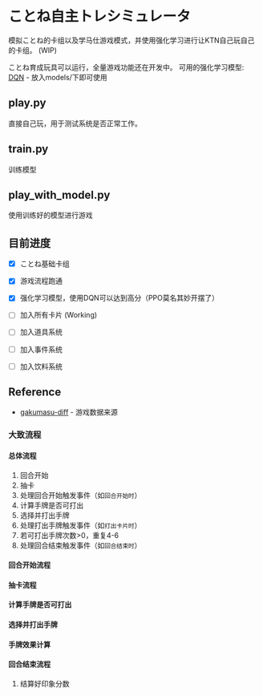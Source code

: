 
# ことね自主トレシミュレータ
模拟ことね的卡组以及学马仕游戏模式，并使用强化学习进行让KTN自己玩自己的卡组。
(WIP)

ことね育成玩具可以运行，全量游戏功能还在开发中。
可用的强化学习模型:
[DQN](https://huggingface.co/AkitoP/simple_gakuen_idolmaster_dpo) - 放入models/下即可使用

## play.py
直接自己玩，用于测试系统是否正常工作。

## train.py
训练模型

## play_with_model.py
使用训练好的模型进行游戏

## 目前进度
- [x] ことね基础卡组
- [x] 游戏流程跑通
- [x] 强化学习模型，使用DQN可以达到高分（PPO莫名其妙开摆了）
- [ ] 加入所有卡片 (Working)
- [ ] 加入道具系统
- [ ] 加入事件系统
- [ ] 加入饮料系统


## Reference
- [gakumasu-diff](https://github.com/vertesan/gakumasu-diff) - 游戏数据来源


### 大致流程

#### 总体流程

1. 回合开始
2. 抽卡
3. 处理回合开始触发事件（如`回合开始时`）
4. 计算手牌是否可打出
5. 选择并打出手牌
6. 处理打出手牌触发事件（如`打出卡片时`）
7. 若可打出手牌次数>0，重复4-6
8. 处理回合结束触发事件（如`回合结束时`）

#### 回合开始流程


#### 抽卡流程

#### 计算手牌是否可打出

#### 选择并打出手牌

#### 手牌效果计算

#### 回合结束流程
1. 结算好印象分数
